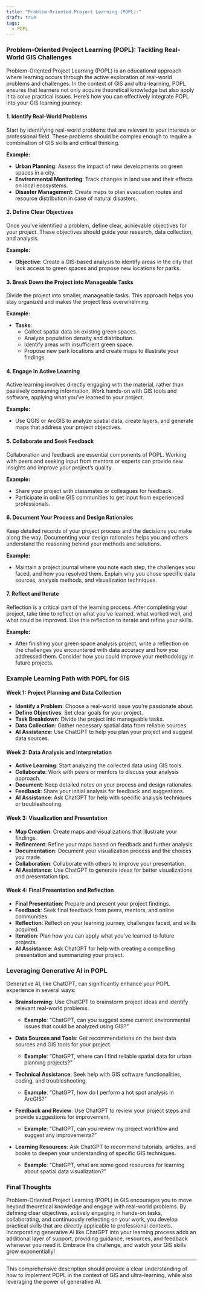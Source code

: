 ```yaml
---
title: "Problem-Oriented Project Learning (POPL):"
draft: true
tags:
  - POPL
---
```

 ### Problem-Oriented Project Learning (POPL): Tackling Real-World GIS Challenges

Problem-Oriented Project Learning (POPL) is an educational approach where learning occurs through the active exploration of real-world problems and challenges. In the context of GIS and ultra-learning, POPL ensures that learners not only acquire theoretical knowledge but also apply it to solve practical issues. Here’s how you can effectively integrate POPL into your GIS learning journey:

#### 1. **Identify Real-World Problems**

Start by identifying real-world problems that are relevant to your interests or professional field. These problems should be complex enough to require a combination of GIS skills and critical thinking.

**Example:**
- **Urban Planning**: Assess the impact of new developments on green spaces in a city.
- **Environmental Monitoring**: Track changes in land use and their effects on local ecosystems.
- **Disaster Management**: Create maps to plan evacuation routes and resource distribution in case of natural disasters.

#### 2. **Define Clear Objectives**

Once you’ve identified a problem, define clear, achievable objectives for your project. These objectives should guide your research, data collection, and analysis.

**Example:**
- **Objective**: Create a GIS-based analysis to identify areas in the city that lack access to green spaces and propose new locations for parks.

#### 3. **Break Down the Project into Manageable Tasks**

Divide the project into smaller, manageable tasks. This approach helps you stay organized and makes the project less overwhelming.

**Example:**
- **Tasks**:
  - Collect spatial data on existing green spaces.
  - Analyze population density and distribution.
  - Identify areas with insufficient green space.
  - Propose new park locations and create maps to illustrate your findings.

#### 4. **Engage in Active Learning**

Active learning involves directly engaging with the material, rather than passively consuming information. Work hands-on with GIS tools and software, applying what you’ve learned to your project.

**Example:**
- Use QGIS or ArcGIS to analyze spatial data, create layers, and generate maps that address your project objectives.

#### 5. **Collaborate and Seek Feedback**

Collaboration and feedback are essential components of POPL. Working with peers and seeking input from mentors or experts can provide new insights and improve your project’s quality.

**Example:**
- Share your project with classmates or colleagues for feedback.
- Participate in online GIS communities to get input from experienced professionals.

#### 6. **Document Your Process and Design Rationales**

Keep detailed records of your project process and the decisions you make along the way. Documenting your design rationales helps you and others understand the reasoning behind your methods and solutions.

**Example:**
- Maintain a project journal where you note each step, the challenges you faced, and how you resolved them. Explain why you chose specific data sources, analysis methods, and visualization techniques.

#### 7. **Reflect and Iterate**

Reflection is a critical part of the learning process. After completing your project, take time to reflect on what you’ve learned, what worked well, and what could be improved. Use this reflection to iterate and refine your skills.

**Example:**
- After finishing your green space analysis project, write a reflection on the challenges you encountered with data accuracy and how you addressed them. Consider how you could improve your methodology in future projects.

### Example Learning Path with POPL for GIS

#### Week 1: Project Planning and Data Collection

- **Identify a Problem**: Choose a real-world issue you’re passionate about.
- **Define Objectives**: Set clear goals for your project.
- **Task Breakdown**: Divide the project into manageable tasks.
- **Data Collection**: Gather necessary spatial data from reliable sources.
- **AI Assistance**: Use ChatGPT to help you plan your project and suggest data sources.

#### Week 2: Data Analysis and Interpretation

- **Active Learning**: Start analyzing the collected data using GIS tools.
- **Collaborate**: Work with peers or mentors to discuss your analysis approach.
- **Document**: Keep detailed notes on your process and design rationales.
- **Feedback**: Share your initial analysis for feedback and suggestions.
- **AI Assistance**: Ask ChatGPT for help with specific analysis techniques or troubleshooting.

#### Week 3: Visualization and Presentation

- **Map Creation**: Create maps and visualizations that illustrate your findings.
- **Refinement**: Refine your maps based on feedback and further analysis.
- **Documentation**: Document your visualization process and the choices you made.
- **Collaboration**: Collaborate with others to improve your presentation.
- **AI Assistance**: Use ChatGPT to generate ideas for better visualizations and presentation tips.

#### Week 4: Final Presentation and Reflection

- **Final Presentation**: Prepare and present your project findings.
- **Feedback**: Seek final feedback from peers, mentors, and online communities.
- **Reflection**: Reflect on your learning journey, challenges faced, and skills acquired.
- **Iteration**: Plan how you can apply what you’ve learned to future projects.
- **AI Assistance**: Ask ChatGPT for help with creating a compelling presentation and summarizing your project.

### Leveraging Generative AI in POPL

Generative AI, like ChatGPT, can significantly enhance your POPL experience in several ways:

- **Brainstorming**: Use ChatGPT to brainstorm project ideas and identify relevant real-world problems.
  - **Example**: “ChatGPT, can you suggest some current environmental issues that could be analyzed using GIS?”

- **Data Sources and Tools**: Get recommendations on the best data sources and GIS tools for your project.
  - **Example**: “ChatGPT, where can I find reliable spatial data for urban planning projects?”

- **Technical Assistance**: Seek help with GIS software functionalities, coding, and troubleshooting.
  - **Example**: “ChatGPT, how do I perform a hot spot analysis in ArcGIS?”

- **Feedback and Review**: Use ChatGPT to review your project steps and provide suggestions for improvement.
  - **Example**: “ChatGPT, can you review my project workflow and suggest any improvements?”

- **Learning Resources**: Ask ChatGPT to recommend tutorials, articles, and books to deepen your understanding of specific GIS techniques.
  - **Example**: “ChatGPT, what are some good resources for learning about spatial data visualization?”

### Final Thoughts

Problem-Oriented Project Learning (POPL) in GIS encourages you to move beyond theoretical knowledge and engage with real-world problems. By defining clear objectives, actively engaging in hands-on tasks, collaborating, and continuously reflecting on your work, you develop practical skills that are directly applicable to professional contexts. Incorporating generative AI like ChatGPT into your learning process adds an additional layer of support, providing guidance, resources, and feedback whenever you need it. Embrace the challenge, and watch your GIS skills grow exponentially!

---

This comprehensive description should provide a clear understanding of how to implement POPL in the context of GIS and ultra-learning, while also leveraging the power of generative AI.
